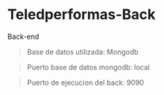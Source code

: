 # Teledperformas-Back
 Back-end
 
> Base de datos utilizada: Mongodb
 
> Puerto base de datos mongodb: local 
 
> Puerto de ejecucion del back: 9090
